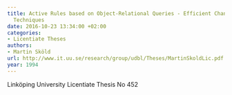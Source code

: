 ```yaml
---
title: Active Rules based on Object-Relational Queries - Efficient Change Monitoring
  Techniques
date: 2016-10-23 13:34:00 +02:00
categories:
- Licentiate Theses
authors:
- Martin Sköld
url: http://www.it.uu.se/research/group/udbl/Theses/MartinSkoldLic.pdf
year: 1994
---
```


Linköping University Licentiate Thesis No 452
